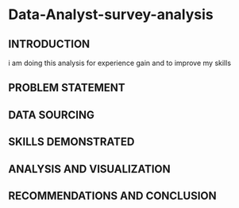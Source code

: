 # Data-Analyst-survey-analysis

## INTRODUCTION
i am doing this analysis for experience gain and to improve my skills

## PROBLEM STATEMENT

## DATA SOURCING

## SKILLS DEMONSTRATED

## ANALYSIS AND VISUALIZATION

## RECOMMENDATIONS AND CONCLUSION
